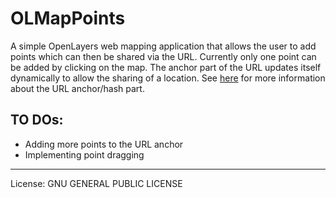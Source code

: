 # OLMapPoints
A simple OpenLayers web mapping application that allows the user to add points which can then be shared via the URL. Currently only one point can be added by clicking on the map. The anchor part of the URL updates itself dynamically to allow the sharing of a location. See [here](http://www.w3schools.com/jsref/obj_location.asp) for more information about the URL anchor/hash part.

## TO DOs:
* Adding more points to the URL anchor
* Implementing point dragging

* * *
License: GNU GENERAL PUBLIC LICENSE
